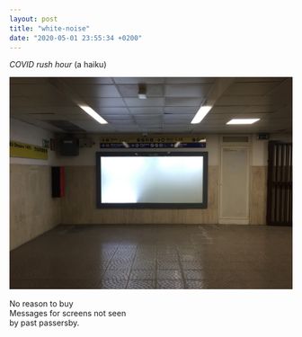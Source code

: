 ```yaml
---
layout: post
title: "white-noise"
date: "2020-05-01 23:55:34 +0200"
---
```


_COVID rush hour_ (a haiku)

![rush hour](/assets/images/rome-rush-hour.jpeg)

No reason to buy  
Messages for screens not seen  
by past passersby.
